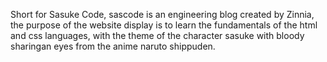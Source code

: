 Short for Sasuke Code, sascode is an engineering blog created by Zinnia, the purpose of the website display is to learn the fundamentals of the html and css languages, with the theme of the character sasuke with bloody sharingan eyes from the anime naruto shippuden.
